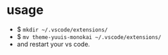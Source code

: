 # usage
  * $ `mkdir ~/.vscode/extensions/`
  * $ `mv theme-yuuis-monokai ~/.vscode/extensions/`
  * and restart your vs code. 

